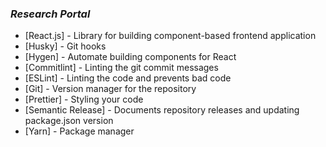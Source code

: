 ### _Research Portal_

- [React.js] - Library for building component-based frontend application
- [Husky] - Git hooks
- [Hygen] - Automate building components for React
- [Commitlint] - Linting the git commit messages
- [ESLint] - Linting the code and prevents bad code
- [Git] - Version manager for the repository
- [Prettier] - Styling your code
- [Semantic Release] - Documents repository releases and updating package.json version
- [Yarn] - Package manager
